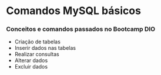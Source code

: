 # Comandos MySQL básicos 

### Conceitos e comandos passados no Bootcamp DIO



- Criação de tabelas 
- Inserir dados nas tabelas
- Realizar consultas
- Alterar dados 
- Excluir dados